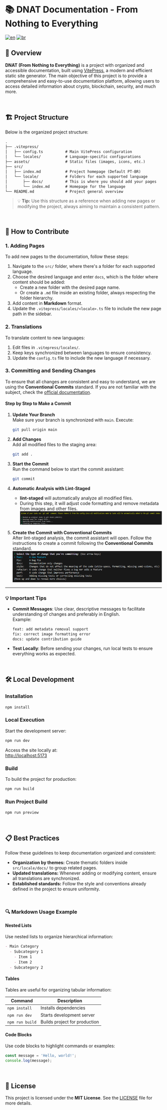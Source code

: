 # 📚 DNAT Documentation - From Nothing to Everything

[![en](https://img.shields.io/badge/lang-en-red.svg)](./README.md)
[![br](https://img.shields.io/badge/lang-br-green.svg)](./README-br.md)

## 🌟 Overview

**DNAT (From Nothing to Everything)** is a project with organized and accessible
documentation, built using [VitePress](https://vitepress.vuejs.org/), a modern
and efficient static site generator. The main objective of this project is to
provide a comprehensive and easy-to-use documentation platform, allowing users
to access detailed information about crypto, blockchain, security, and much
more.

<br>

## 🏗️ Project Structure

Below is the organized project structure:

```
.
├── .vitepress/
│   ├── config.ts          # Main VitePress configuration
│   └── locales/           # Language-specific configurations
├── assets/                # Static files (images, icons, etc.)
├── src/
│   ├── index.md           # Project homepage (Default PT-BR)
│   └── locale/            # Folders for each supported language
│       ├── docs/          # This is where you should add your pages
│       └── index.md       # Homepage for the language
└── README.md              # Project general overview
```

> 💡 **Tip:** Use this structure as a reference when adding new pages or
> modifying the project, always aiming to maintain a consistent pattern.

<br>

## 🤝 How to Contribute

### 1. Adding Pages

To add new pages to the documentation, follow these steps:

1. Navigate to the `src/` folder, where there's a folder for each supported
   language.
2. Choose the desired language and enter `docs`, which is the folder where
   content should be added:
   - Create a new folder with the desired page name.
   - Or create a `.md` file inside an existing folder, always respecting the
     folder hierarchy.
3. Add content in **Markdown** format.
4. Update the `.vitepress/locales/<locale>.ts` file to include the new page path
   in the sidebar.

### 2. Translations

To translate content to new languages:

1. Edit files in `.vitepress/locales/`.
2. Keep keys synchronized between languages to ensure consistency.
3. Update the `config.ts` file to include the new language if necessary.

### **3. Committing and Sending Changes**

To ensure that all changes are consistent and easy to understand, we are using
the **Conventional Commits** standard. If you are not familiar with the subject,
check the
[official documentation](https://www.conventionalcommits.org/en/v1.0.0/).

#### **Step by Step to Make a Commit**

1. **Update Your Branch**  
   Make sure your branch is synchronized with `main`. Execute:

   ```bash
   git pull origin main
   ```

2. **Add Changes**  
   Add all modified files to the staging area:

   ```bash
   git add .
   ```

3. **Start the Commit**  
   Run the command below to start the commit assistant:

   ```bash
   git commit
   ```

4. **Automatic Analysis with Lint-Staged**

   - **lint-staged** will automatically analyze all modified files.
   - During this step, it will adjust code formatting and remove metadata from
     images and other files.
     ![Lint-Staged](https://raw.githubusercontent.com/Do-nada-ao-tudo/RepoStaticFile/refs/heads/main/lint-staged.png)

5. **Create the Commit with Conventional Commits**  
   After lint-staged analysis, the commit assistant will open. Follow the
   instructions to create a commit following the **Conventional Commits**
   standard.  
   ![Conventional Commits](https://raw.githubusercontent.com/Do-nada-ao-tudo/RepoStaticFile/refs/heads/main/conventional-commits.png)

---

### 💡 **Important Tips**

- **Commit Messages**: Use clear, descriptive messages to facilitate
  understanding of changes and preferably in English.  
  Example:
  ```
  feat: add metadata removal support
  fix: correct image formatting error
  docs: update contribution guide
  ```
- **Test Locally**: Before sending your changes, run local tests to ensure
  everything works as expected.

<br>

## 🛠️ Local Development

### Installation

```bash
npm install
```

### Local Execution

Start the development server:

```bash
npm run dev
```

Access the site locally at:  
[http://localhost:5173](http://localhost:5173)

### Build

To build the project for production:

```bash
npm run build
```

### Run Project Build

```bash
npm run preview
```

<br>

## 📋 Best Practices

Follow these guidelines to keep documentation organized and consistent:

- **Organization by themes:** Create thematic folders inside `src/locale/docs/`
  to group related pages.
- **Updated translations:** Whenever adding or modifying content, ensure all
  translations are synchronized.
- **Established standards:** Follow the style and conventions already defined in
  the project to ensure uniformity.

<br>

### 🔍 Markdown Usage Example

#### Nested Lists

Use nested lists to organize hierarchical information:

```markdown
- Main Category
  - Subcategory 1
    - Item 1
    - Item 2
  - Subcategory 2
```

#### Tables

Tables are useful for organizing tabular information:

| Command         | Description                   |
| --------------- | ----------------------------- |
| `npm install`   | Installs dependencies         |
| `npm run dev`   | Starts development server     |
| `npm run build` | Builds project for production |

#### Code Blocks

Use code blocks to highlight commands or examples:

```javascript
const message = 'Hello, world!';
console.log(message);
```

<br>

## 📜 License

This project is licensed under the **MIT License**. See the
[LICENSE](./LICENCE.txt) file for more details.
